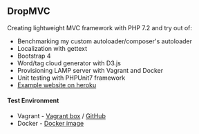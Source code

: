 ## DropMVC
Creating lightweight MVC framework with PHP 7.2 and try out of:
- Benchmarking my custom autoloader/composer's autoloader
- Localization with gettext
- Bootstrap 4
- Word/tag cloud generator with D3.js
- Provisioning LAMP server with Vagrant and Docker
- Unit testing with PHPUnit7 framework
- [Example website on heroku](https://droplinemvc.herokuapp.com)

#### Test Environment 
* Vagrant - [Vagrant box](https://app.vagrantup.com/marko424/boxes/ubuntu-lamp-xdebug) / [GitHub](https://github.com/markokosir/vagrant-ubuntu-lamp-xdebug) 
* Docker - [Docker image](https://hub.docker.com/r/marko424/apache-php/)
